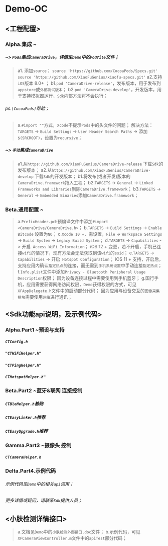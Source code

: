 #  Demo-OC

## <工程配置>
### Alpha.集成 ~
##### ~> ```Pods```集成```CameraDrive```，详情见```Demo```中的```Podfile```文件；
> a1. 添加```source```；
```source 'https://github.com/CocoaPods/Specs.git'```
```source 'https://github.com/XiaoFuGenius/xiaofu-specs.git'```
> a2.支持```iOS```版本 8.0+ ；
> b1.```pod 'CameraDrive-release'```，发布版本，用于发布到```appstore```或```外部测试版本```；
> b2.```pod 'CameraDrive-develop'```，开发版本，用于支持模拟器运行，```Sdk```内部方法将不会执行；

###### ps.```[CocoaPods]```帮助；
> a.```#import ""```方式，```Xcode```不提示```Pods```中的头文件的问题；
    解决方法：```TARGETS``` -> ```Build Settings```  -> ```User Header Search Paths``` ->  添加```$(SRCROOT)```，设置为```recursive```；

##### ~> ```手动```集成```CameraDrive```
> a1.从```https://github.com/XiaoFuGenius/CameraDrive-release``` 下载```Sdk```的发布版本；
> a2.从```https://github.com/XiaoFuGenius/CameraDrive-develop``` 下载```Sdk```的开发版本；
> b1.将发布(或者开发)版本的```CameraDrive.framework```拖入工程；
> b2.```TARGETS``` -> ```General``` -> ```Linked Frameworks and Libraries```删除```CameraDrive.framework```；
> b3.```TARGETS``` -> ```General``` -> ```Embedded Binaries```添加```CameraDrive.framework```；

### Beta.通用配置 ~
> a.```PrefixHeader.pch```预编译文件中添加```#import <CameraDrive/CameraDrive.h>```；
> b.```TARGETS``` -> ```Build Settings``` -> ```Enable Bitcode``` 设置为```NO```；
> c.```Xcode 10 +```，需设置，```File``` -> ```Workspace Settings``` -> ```Build System``` -> ```Legacy Build System```；
> d.```TARGETS``` -> ```Capabilities``` -> 开启``` Access WiFi Information```；
    iOS 12 + 变更，若不开启，手机已连接```wifi```的情况下，现有方法会无法获取到该```wifi```的```ssid```；
> e.```TARGETS``` -> ```Capabilities``` -> 开启``` Hotspot Configuration```；
    iOS 11 + 支持，开启后，支持应用内确认```指定热点```的连接，而无需到```手机系统设置```中手动连接```指定热点```；
> f.```Info.plist```文件中添加```Privacy - Bluetooth Peripheral Usage Description```权限；
    因为设备连接过程中需要使用到手机蓝牙；
> g.国行手机，应用需要获得网络访问权限，```Demo```获得权限的方式，可见```XFAppDelegate.h```文件中的启动部分代码；
    因为应用与设备交互的```图像采集模块```需要使用```网络```进行通讯；
    
    
## <Sdk功能api说明，及示例代码>
### Alpha.Part1 ~预设与支持
##### ```CTConfig.h```
##### ```"CTWiFiHelper.h"```
##### ```"CTPingHelper.h"```
##### ```CTHotspotHelper.h"```

### Beta.Part2 ~蓝牙&联网 连接控制
##### ```CTBleHelper.h```基础
##### ```CTEasyLinker.h```推荐
##### ```CTEasyUpgrade.h```推荐

### Gamma.Part3 ~摄像头 控制
##### ```CTCameraHelper.h```

### Delta.Part4.示例代码
###### 示例代码见```Demo```中的相关```api```调用；
###### 更多详情或疑问，请联系``Sdk``提供人员；


## <小肤检测详情接口>
> a.文档见```Demo```中的```小肤检测外部接口.doc```文件；
> b.示例代码，可见```XFCameraViewController.m```文件中的```apiTest```部分代码；
